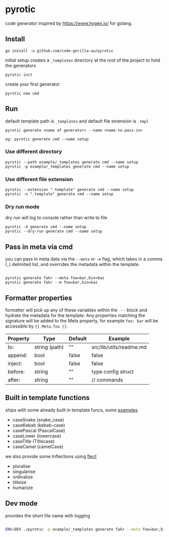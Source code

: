 # pyrotic
code generator inspired by https://www.hygen.io/ for golang.



## Install

```
go install -u github.com/code-gorilla-au/pyrotic

```

initial setup creates a `_templates` directory at the root of the project to hold the generators

```
pyrotic init
```

create your first generator

```
pyrotic new cmd
```

## Run

default template path is `_templates` and default file extension is `.tmpl`

```
pyrotic generate <name of generator> --name <name-to-pass-in>

eg: pyrotic generate cmd --name setup
```

### Use different directory

```
pyrotic --path example/_templates generate cmd --name setup
pyrotic -p example/_templates generate cmd --name setup
```

### Use different file extension

```
pyrotic --extension ".template" generate cmd --name setup
pyrotic -x ".template" generate cmd --name setup
```

### Dry run mode

dry run will log to console rather than write to file

```
pyrotic -d generate cmd --name setup
pyrotic --dry-run generate cmd --name setup
```

## Pass in meta via cmd

you can pass in meta data via the `--meta` or `-m` flag, which takes in a comma (`,`) delimited list, and overrides the metadata within the template.

```

pyrotic generate fakr --meta foo=bar,bin=baz
pyrotic generate fakr --m foo=bar,bin=baz

```



## Formatter properties

formatter will pick up any of these variables within the `---` block and hydrate the metadata for the template. Any properties matching the signature will be added to the Meta property, for example `foo: bar` will be accessible by `{{ Meta.foo }}`.

| Property | Type | Default | Example |
| -------- | ---- | ------- | ------- |
| to: | string (path) | "" | src/lib/utils/readme.md |
| append: | bool | false | false |
| inject: | bool | false | false |
| before: | string | "" | type config struct |
| after: | string | "" | // commands |


## Built in template functions

ships with some already built in template funcs, some [examples](example/_templates/fakr/farkr_case.tmpl)

- caseSnake (snake_case)
- caseKebab (kebab-case)
- casePascal (PascalCase)
- caseLower (lowercase)
- caseTitle (Titlecase)
- caseCamel (camelCase)

we also provide some Inflections using [flect](https://github.com/gobuffalo/flect)

- pluralise
- singularise
- ordinalize
- titleize
- humanize

## Dev mode
provides the short file name with logging

```bash

ENV=DEV ./pyrotic -p example/_templates generate fakr --meta foo=bar,bin=baz

```